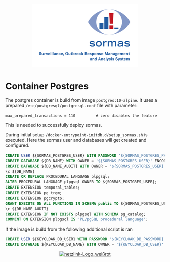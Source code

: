 <p align="center">
  <a href="https://sormas.org/">
    <img
      alt="SORMAS - Surveillance, Outbreak Response Management and Analysis System"
      src="../logo.png"
      height="200"
    />
  </a>
</p>

# Container Postgres

The postgres container is build from image `postgres:10-alpine`.  It uses a prepared `/etc/postgresql/postgresql.conf` file with parameter:

```shell
max_prepared_transactions = 110         # zero disables the feature
```

This is needed to successfully deploy sormas.

During initial setup `/docker-entrypoint-initdb.d/setup_sormas.sh`  is executed. Here the sormas user and databases will get created and configured.

```sql
CREATE USER ${SORMAS_POSTGRES_USER} WITH PASSWORD '${SORMAS_POSTGRES_PASSWORD}' CREATEDB;
CREATE DATABASE ${DB_NAME} WITH OWNER = '${SORMAS_POSTGRES_USER}' ENCODING = 'UTF8';
CREATE DATABASE ${DB_NAME_AUDIT} WITH OWNER = '${SORMAS_POSTGRES_USER}' ENCODING = 'UTF8';
\c ${DB_NAME}
CREATE OR REPLACE PROCEDURAL LANGUAGE plpgsql;
ALTER PROCEDURAL LANGUAGE plpgsql OWNER TO ${SORMAS_POSTGRES_USER};
CREATE EXTENSION temporal_tables;
CREATE EXTENSION pg_trgm;
CREATE EXTENSION pgcrypto;
GRANT EXECUTE ON ALL FUNCTIONS IN SCHEMA public TO ${SORMAS_POSTGRES_USER};
\c ${DB_NAME_AUDIT}
CREATE EXTENSION IF NOT EXISTS plpgsql WITH SCHEMA pg_catalog;
COMMENT ON EXTENSION plpgsql IS 'PL/pgSQL procedural language';
```

If the image is build from [](./Dockerfile-keycloak) the following additional script is ran
```sql
CREATE USER ${KEYCLOAK_DB_USER} WITH PASSWORD '${KEYCLOAK_DB_PASSWORD}' CREATEDB;
CREATE DATABASE ${KEYCLOAK_DB_NAME} WITH OWNER = '${KEYCLOAK_DB_USER}' ENCODING = 'UTF8';
``` 

<p align="center">
  <a href="https://sormas.org/">
    <img
      src="https://www.grouplink.de/wp-content/uploads/2014/01/logo_netzlink-300x300.jpg"
      title="netzlink-Logo_weißrot"
      alt="netzlink-Logo_weißrot"
      height="200"
    />
  </a>
</p>


